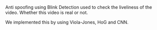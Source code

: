 Anti spoofing using Blink Detection used to check the liveliness of the video. 
Whether this video is real or not.

We implemented this by using Viola-Jones, HoG and CNN.
